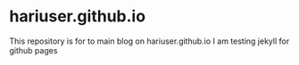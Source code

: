 hariuser.github.io
==================
This repository is for to main blog on hariuser.github.io
I am testing jekyll for github pages
